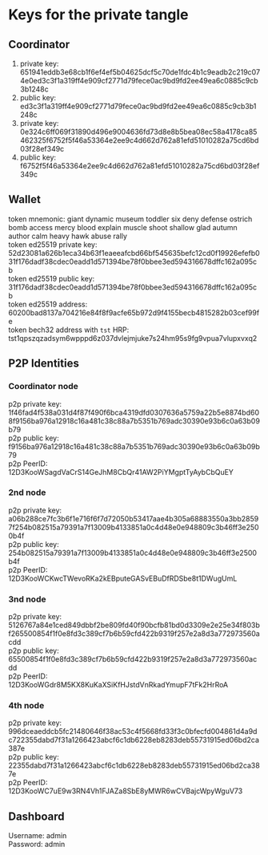 # Keys for the private tangle

## Coordinator
1. private key:   651941eddb3e68cb1f6ef4ef5b04625dcf5c70de1fdc4b1c9eadb2c219c074e0ed3c3f1a319ff4e909cf2771d79fece0ac9bd9fd2ee49ea6c0885c9cb3b1248c
1. public key:    ed3c3f1a319ff4e909cf2771d79fece0ac9bd9fd2ee49ea6c0885c9cb3b1248c
2. private key:   0e324c6ff069f31890d496e9004636fd73d8e8b5bea08ec58a4178ca85462325f6752f5f46a53364e2ee9c4d662d762a81efd51010282a75cd6bd03f28ef349c
2. public key:    f6752f5f46a53364e2ee9c4d662d762a81efd51010282a75cd6bd03f28ef349c

## Wallet

token mnemonic:            giant dynamic museum toddler six deny defense ostrich bomb access mercy blood explain muscle shoot shallow glad autumn author calm heavy hawk abuse rally <br>
token ed25519 private key: 52d23081a626b1eca34b63f1eaeeafcbd66bf545635befc12cd0f19926efefb031f176dadf38cdec0eadd1d571394be78f0bbee3ed594316678dffc162a095cb <br>
token ed25519 public key:              31f176dadf38cdec0eadd1d571394be78f0bbee3ed594316678dffc162a095cb <br>
token ed25519 address:                 60200bad8137a704216e84f8f9acfe65b972d9f4155becb4815282b03cef99fe <br>
token bech32 address with `tst` HRP:   tst1qpszqzadsym6wpppd6z037dvlejmjuke7s24hm95s9fg9vpua7vlupxvxq2

## P2P Identities

### Coordinator node
p2p private key:   1f46fad4f538a031d4f87f490f6bca4319dfd0307636a5759a22b5e8874bd608f9156ba976a12918c16a481c38c88a7b5351b769adc30390e93b6c0a63b09b79 <br>
p2p public key:    f9156ba976a12918c16a481c38c88a7b5351b769adc30390e93b6c0a63b09b79 <br>
p2p PeerID:        12D3KooWSagdVaCrS14GeJhM8CbQr41AW2PiYMgptTyAybCbQuEY

### 2nd node
p2p private key:   a06b288ce7fc3b6f1e716f6f7d72050b53417aae4b305a68883550a3bb28597f254b082515a79391a7f13009b4133851a0c4d48e0e948809c3b46ff3e2500b4f <br>
p2p public key:    254b082515a79391a7f13009b4133851a0c4d48e0e948809c3b46ff3e2500b4f <br>
p2p PeerID:        12D3KooWCKwcTWevoRKa2kEBputeGASvEBuDfRDSbe8t1DWugUmL

### 3nd node
p2p private key:   5126767a84e1ced849dbbf2be809fd40f90bcfb81bd0d3309e2e25e34f803bf265500854f1f0e8fd3c389cf7b6b59cfd422b9319f257e2a8d3a772973560acdd <br>
p2p public key:    65500854f1f0e8fd3c389cf7b6b59cfd422b9319f257e2a8d3a772973560acdd <br>
p2p PeerID:        12D3KooWGdr8M5KX8KuKaXSiKfHJstdVnRkadYmupF7tFk2HrRoA

### 4th node
p2p private key:   996dceaeddcb5fc21480646f38ac53c4f5668fd33f3c0bfecfd004861d4a9dc722355dabd7f31a1266423abcf6c1db6228eb8283deb55731915ed06bd2ca387e <br>
p2p public key:    22355dabd7f31a1266423abcf6c1db6228eb8283deb55731915ed06bd2ca387e <br>
p2p PeerID:        12D3KooWC7uE9w3RN4Vh1FJAZa8SbE8yMWR6wCVBajcWpyWguV73

## Dashboard

Username: admin <br>
Password: admin
